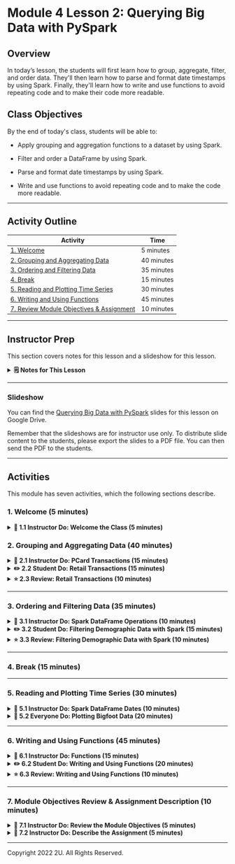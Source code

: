 # Module 4 Lesson 2: Querying Big Data with PySpark

## Overview

In today’s lesson, the students will first learn how to group, aggregate, filter, and order data. They'll then learn how to parse and format date timestamps by using Spark. Finally, they'll learn how to write and use functions to avoid repeating code and to make their code more readable.

## Class Objectives

By the end of today's class, students will be able to:

- Apply grouping and aggregation functions to a dataset by using Spark.

- Filter and order a DataFrame by using Spark.

- Parse and format date timestamps by using Spark.

- Write and use functions to avoid repeating code and to make the code more readable.

---

## Activity Outline

| Activity | Time |
| -- | -- |
| [1. Welcome](#Section1) | 5 minutes
| [2. Grouping and Aggregating Data](#Section2) | 40 minutes |
| [3. Ordering and Filtering Data](#Section3) | 35 minutes |
| [4. Break](#Section4) | 15 minutes |
| [5. Reading and Plotting Time Series](#Section5) | 30 minutes |
| [6. Writing and Using Functions](#Section6) | 45 minutes |
| [7. Review Module Objectives & Assignment](#Section7) | 10 minutes |

---

## Instructor Prep

This section covers notes for this lesson and a slideshow for this lesson.

<details>
  <summary><strong>🗒️ Notes for This Lesson</strong></summary>

* Today’s lesson will primarily focus on the basics of Spark and on preparing the students for next week, which will cover Spark SQL and Spark optimization. It will then cover how to write and use functions. That’s so the students can learn to avoid repeating their code for tasks and to make their code more readable.

* Because Spark is a newer concept for the students, some might struggle with the setup work. So, feel free to spend extra time as needed and where you think is best.

* Remind the students that they can download the files and instructions for the activities by using the AWS links in Canvas. Please send out the files and instructions to any students who haven't downloaded the files for today.

</details>

---

### </a> Slideshow

You can find the [Querying Big Data with PySpark](https://docs.google.com/presentation/d/1AWc0QuTBrpSylTHw69GCCl0eVc6pTAZ4Y0sMeRe_Phk/edit?usp=sharing) slides for this lesson on Google Drive.

Remember that the slideshows are for instructor use only. To distribute slide content to the students, please export the slides to a PDF file. You can then send the PDF to the students.

---

## Activities

This module has seven activities, which the following sections describe.

### 1. <a name="Section1"></a> Welcome (5 minutes)

<details>
  <summary><strong>📣 1.1 Instructor Do: Welcome the Class (5 minutes)</strong></summary>

* Open the slides, and welcome the students to class.

* Explain that today's lesson will first cover the basics of Spark and that the students will then learn to filter and order data in a Spark DataFrame and to work with time series data.

* Explain that then, the students will learn about writing and using functions and do so in an activity. Tell them that they’ll need to use functions in their homework assignment.

* Explain the class objectives

</details>



### 2. <a name="Section2"></a> Grouping and Aggregating Data (40 minutes)

<details>
  <summary><strong>📣 2.1 Instructor Do: PCard Transactions (15 minutes)</strong></summary>
<br>

* Continue using the slides to introduce grouping and aggregation functions to the class, as follows:

  * **Note:** Remind the students that the `groupBy()` function and the aggregation functions in PySpark perform the same function when used with Python Pandas and SQL.

  * We use the `groupBy()` function to group rows together, based on specific columns.

  * PySpark makes several aggregation functions available. Here are a few:

    * `avg()`

    * `countDistinct()`

    * `count()`

    * `first()`

    * `last()`

    * `max()`

    * `min()`

  * In PySpark, we need to combine the `groupBy()` function with an aggregation function to return the rows that we want.

#### Instructor Demonstration: PCard Transactions

* **File:**

  * [PCardTransactions.ipynb](Activities/01-Ins_PCardTransactions/Solved/PCardTransactions.ipynb)

* Continue using the slides, and explain that you'll demonstrate how to analyze a dataset of purchase card (PCard) transactions from the state of Oklahoma.

* Explain that you'll first demonstrate how to partition results into groups by using the PySpark `groupBy` function. You’ll then demonstrate how to perform calculations on the groups by using aggregation functions.

* Open `PCardTransactions.ipynb`, and and then go over the code with the students while explaining the following:

  * We start by importing the dependencies, installing Spark and Java, and initializing Spark for the environment, as the following code shows:

    ```python
    # Activate Spark in our Colab notebook.
    import os
    # Find the latest version of spark 3.0  from http://www.apache.org/dist/spark/ and enter as the spark version
    # For example: 'spark-3.2.2'
    spark_version = 'spark-3.2.2'
    # spark_version = 'spark-3.<enter version>'
    os.environ['SPARK_VERSION']=spark_version

    # Install Spark and Java
    !apt-get update
    !apt-get install openjdk-11-jdk-headless -qq > /dev/null
    !wget -q http://www.apache.org/dist/spark/$SPARK_VERSION/$SPARK_VERSION-bin-hadoop3.2.tgz
    !tar xf $SPARK_VERSION-bin-hadoop3.2.tgz
    !pip install -q findspark

    # Set Environment Variables
    os.environ["JAVA_HOME"] = "/usr/lib/jvm/java-11-openjdk-amd64"
    os.environ["SPARK_HOME"] = f"/content/{spark_version}-bin-hadoop3.2"

    # Start a SparkSession
    import findspark
    findspark.init()
    ```

  * We then read the `PCardTransactions.csv` file from the S3 bucket, as the following code shows:

    ```python
    # Read in data from S3 Buckets
    from pyspark import SparkFiles
    url = "https://2u-data-curriculum-team.s3.amazonaws.com/nflx-data-science-adv/week-4/pcard_transactions.csv"
    spark.sparkContext.addFile(url)
    df = spark.read.csv(SparkFiles.get("pcard_transactions.csv"), sep=",", header=True)

    # Show DataFrame
    df.show()
    ```

  * Next, we run `groupby` on the "Agency Name" column, as the following code shows:

    ```python
    df.groupBy('Agency Name')
    ```

  * Next, we’ll need to use the "Amount" column, which currently holds strings. We need to convert them to the `float` type.

  * To do so, we can use the `withColumn()` and the `cast()` functions.

  * We’ll use `AmountUpdated` as the DataFrame to run `groupBy` on. First, we change the datatype of the "Amount" column to `float`, as the following code shows:

    ```python
    amountUpdated = df.withColumn("Amount", df["Amount"].cast('float'))
    ```

  * Now, we can get the maximum amount spent per transaction, grouped by agency name, as the following code shows:

    ```python
    amountUpdated.groupBy('Agency Name').max().show()
    ```

  * Next, we get the sum of all the PCard transactions, grouped by agency name, as the following code shows:

    ```python
    amountUpdated.groupBy('Agency Name').sum().show()
    ```

  * Besides by using an aggregation function, we can aggregate data by using the `agg()` function. Either way is suitable.

  * To use the `agg()` function, we add the parameter that describes which aggregation we want to apply.

  * Specifically, we want to get the sum of all the PCard Transactions, grouped by agency name, as the following code shows:

    ```python
    agency_groups = amountUpdated.groupBy('Agency Name')
    agency_groups.agg({'Amount':'Sum'}).show()
    ```

  * Using the `Avg` parameter, we can get the average amount, grouped by agency name, as the following code shows:

    ```python
    agency_groups.agg({'Amount':'Avg'}).show()
    ```

  * Using the `count` parameter, we can get the count of transactions, grouped by agency name, as the following code shows:

    ```python
    agency_groups.agg({'Amount':'count'}).show()
    ```

  * Next, we’ll find out how to get the maximum transaction per cardholder last name.

   * First, we need to run `groupby` on the "CardHolder Last Name" column, and then we can use the `Max` parameter to get the maximum transaction per cardholder last name, as the following code shows:

    ```python
    lastname_groups = amountUpdated.groupBy('CardHolder Last Name')
    lastname_groups.agg({'Amount':'Max'}).show()
    ```

  * Finally, we get the average transaction amount per cardholder last name, as the following code shows:

    ```python
    lastname_groups.agg({'Amount':'Avg'}).show()
    ```
* Send out the [PCardTransactions.ipynb](Activities/01-Ins_PCardTransactions/Solved/PCardTransactions.ipynb) file for the students to refer to later.

* Answer any questions before moving on.

* Data Source: [Purchase Card (PCard) Fiscal Year 2014](https://data.world/oklahoma/purchase-card-fiscal-year).

</details>

<details>
  <summary><strong>✏️ 2.2 Student Do: Retail Transactions (15 minutes)</strong></summary>
<br>

* Continue with the slides to explain this activity.

* Explain that the students will practice using the `groupBy()` and `agg()` functions with the Retail Transaction Data dataset. Understanding how these functions work is important, because that’s another step toward being able to transform data into various forms. They’ll use this skill on a regular basis in their careers.

* Send out the link to [PySpark Cheat Sheet](https://github.com/kevinschaich/pyspark-cheatsheet) to the students.

**Files:**

  * [README.md](Activities/02-Stu_RetailTransactions/README.md)

  * [RetailTransactions_unsolved.ipynb](Activities/02-Stu_RetailTransactions/Unsolved/RetailTransactions_unsolved.ipynb)

  * [retail_transactions.csv](Activities/02-Stu_RetailTransactions/Resources/retail_transactions.csv)

* Data Source: [Retail Transaction Data](https://www.kaggle.com/regivm/retailtransactiondata?select=Retail_Data_Transactions.csv).

</details>

<details>
  <summary><strong>⭐ 2.3 Review: Retail Transactions (10 minutes)</strong></summary>
<br>

* Send out the following solution file to the students:

  * [RetailTransactions_solved.ipynb](Activities/02-Stu_RetailTransactions/Solved/RetailTransactions_solved.ipynb)

* Continue with the slides, and review the activity.

* Open `RetailTransactions_solved.ipynb`, and then go through the code with the class while explaining the following:

  * With the `groupBy()` function, we can group data points by a specific column.

  * With the `agg()` function, we can group, or aggregate, numeric columns in various ways&mdash;like by the averages, summations, maximum and minimum values of the group, total number of rows for each group, and distinct rows for each group.

* Answer any questions before moving on.

</details>

---

### 3. <a name="Section3"></a> Ordering and Filtering Data (35 minutes)

<details>
  <summary><strong>📣 3.1 Instructor Do: Spark DataFrame Operations (10 minutes)</strong></summary>
<br>

* **Files:**

  * [spark_filtering_solved.ipynb](Activities/03-Ins_Spark_DataFrames_Filtering/Solved/spark_filtering_solved.ipynb)

  * [wine.csv](Activities/03-Ins_Spark_DataFrames_Filtering/Resources/wine.csv)

* Continue using the slides to introduce Spark DataFrame Operations to the class.

* Note that you'll demonstrate how to order and filter a DataFrame by using PySpark and Spark SQL functions.

* Mention that ordering and filtering data is a common practice among data engineers. That’s because sometimes, they don't want to use all the data in a dataset. Or, they might want to have the data sorted in a specific way.

* Introduce ordering and filtering data by explaining the following:

  * Spark can order a DataFrame via the `orderBy()` function.

  * We pass in the column name and use either `asc()` for ascending order or `desc()` for descending order.

  * We can use the `filter()` function to further manipulate the data.

* In Colab, open `spark_filtering_solved.ipynb`, and then go through the code with the students while explaining the following:

  * We can order the data on a specific column in either ascending or descending order, as the following code shows:

    ```python
    # Order a DataFrame by ascending values
    df.orderBy(df["points"].asc()).show(5)

    # Order a DataFrame by descending values
    df.orderBy(df["points"].desc()).show(5)
    ```

  * Spark can also import other specific functions, like `avg()`, which gets the average value of the column that was passed to it, as the following code shows:

    ```python
    # Import average function
    from pyspark.sql.functions import avg
    df.select(avg("points")).show()
    ```

* We can use the `filter()` function to further manipulate the data, like we do with the SQL `WHERE` clause. We’ll use it to filter for all the wine with a price that’s less than $20, as the following code shows:

    ```python
    # Using filter
    df.filter("price<20").show()
    ```

  * We can choose the exact columns by combining the `select()` function with `filter()`, as the following code shows:

    ```python
    # Filter by price on certain columns
    df.filter("price<20").select(['points','country', 'winery','price']).show()
    ```

  * Like Pandas, Spark can compare multiple conditions, as follows:

    * We use an ampersand (`&`) to mean AND.
    * We use a pipe (`|`) to mean OR.
    * We use a tilde (`~`) to mean NOT.

  * To demonstrate filtering on multiple conditions, we’ll get the items that cost more than $80 and less than $200, as the following code shows:

    ```python
      # Filter on the price column for items less than 200 dollars and greater than 80 dollars.
      df.filter( (df["price"] < 200) | (df['points'] > 80) ).show()
    ```

* Send out the [spark_filtering_solved.ipynb](Activities/03-Ins_Spark_DataFrames_Filtering/Solved/spark_filtering_solved.ipynb) file for the students to refer to later.

* Answer any questions before moving on.

</details>

<details>
  <summary><strong>✏️ 3.2 Student Do: Filtering Demographic Data with Spark (15 minutes)</strong></summary>
<br>

* Continue with the slides to explain this activity.

* Explain that the students will use PySpark to filter a demographic dataset and then use Spark SQL functions to analyze the data.

* **Files:**

  * [README.md](Activities/04-Stu_Spark_DataFrames_Filtering/README.md)

  * [demographics_filtered_unsolved.ipynb](Activities/04-Stu_Spark_DataFrames_Filtering/Unsolved/demographics_filtered_unsolved.ipynb)

  * [demographics.csv](Activities/04-Stu_Spark_DataFrames_Filtering/Resources/demographics.csv)

</details>

<details>
  <summary><strong>⭐ 3.3 Review: Filtering Demographic Data with Spark (10 minutes)</strong></summary>
<br>

* Send out the following solution file to the students:

  * [demographics_filtered_solved.ipynb](Activities/04-Stu_Spark_DataFrames_Filtering/Solved/demographics_filtered_solved.ipynb)

* Continue with the slides, and review the activity.

* In Colab, open `demographics_filtered_solved.ipynb`, and then go over the code with the students while explaining the following:

  * We use the `orderBy()` function with `desc()` to get the occupations and salaries in descending order.

  * We omit `desc()` to get the values in ascending order.

  * We can import functions like `mean()` and apply them to our columns. In this case, doing so creates an aggregate view named `avg(Salary)`.

  * We can apply the `min()` and `max()` functions to the "Salary" column.

  * We use a filter to get all the occupations that have salaries greater than $80,000.

  * We use `groupBy()` with an aggregation function to get the average age and average height by academic degree type.

* Answer any questions before moving on.

</details>

---

### 4. <a name="Section4"></a> Break (15 minutes)

---

### 5. <a name="Section5"></a> Reading and Plotting Time Series (30 minutes)

<details>
  <summary><strong> 📣 5.1 Instructor Do: Spark DataFrame Dates (10 minutes)</strong></summary>

* **Files:**

  * [spark_dates.ipynb](Activities/05-Ins_Spark_DataFrames_Dates/Solved/spark_dates.ipynb)

  * [rainfall.csv](Activities/05-Ins_Spark_DataFrames_Dates/Resources/rainfall.csv)

* Continue using the slides to introduce the students to Spark DataFrame dates.

* Explain that you'll demonstrate how to convert a date to a timestamp and how to plot time series data.

* Mention that the ability to convert a date to a timestamp is an important skill for a data engineer. That’s because after the conversion, we can query the data by using Spark SQL built-in functions.

* Import [spark_dates.ipynb](Activities/05-Ins_Spark_DataFrames_Dates/Solved/spark_dates.ipynb) into Colab, and then go over the code with the students while explaining the following:

  * To avoid errors when reading the data, we tell Spark to infer the schema, as the following code shows:

    ```python
    inferSchema=True
    ```

  * We commonly encounter various date and timestamp formats. Luckily, Spark provides a functions library that includes date and timestamp conversion functions.

  * We import the `year()` function, which we can use to select the year from a timestamp column, as the following code shows:

    ```python
    # Import date time functions
    from pyspark.sql.functions import year

    # Show the year for the date column
    df.select(year(df["date"])).show()
    ```

  * We can now create a new column that stores only the year, as the following code shows:

    ```python
    # Save the year as a new column
    df = df.withColumn("year", year(df['date']))
    df.show()
    ```

  * With the new column, we can now group by year and find the average precipitation, as the following code shows:

    ```python
    # Find the average precipitation per year
    averages = df.groupBy("year").avg()
    averages.orderBy("year").select("year", "avg(prcp)").show()
    ```

  * We can do the same with the `month()` function, except this time, we’ll use the `max()` function.

  * We first import the `month()` function and then get the month of the year from the "Date" column for each weather station, as the following code shows:

    ```python
    # Import the month function to get the month from the "Date" column.
    from pyspark.sql.functions import month
    df.select(month(df['Date'])).show()
    ```

  * Next, we add the "month" column to the DataFrame, as the following code shows:

    ```python
    # Add a column, "month" to the DataFrame.
    df = df.withColumn("month", month(df['date']))
    df.show()
    ```

  * Finally, we can get the maximum precipitation for each month, as the following code shows:

    ```python
    # Get the maximum precipitation for each month.
    maxes = df.groupBy("month").max()
    maxes.orderBy("month").select("month", "max(prcp)").show()
    ```

  * With the Pandas DataFrame, we can use Plotly to create a bar graph of the data, as the following image shows:

    ![A screenshot depicts the bar graph of max precipitation per month.](Images/rainfall_chart.png)

* Send out the [spark_dates.ipynb](Activities/05-Ins_Spark_DataFrames_Dates/Solved/spark_dates.ipynb) file for the students to refer to later.

* Answer any questions before moving on.

</details>

<details>
  <summary><strong>🎉 5.2 Everyone Do: Plotting Bigfoot Data (20 minutes)</strong></summary>

* **Files**

  * [README.md](Activities/06-Evr_Spark_DataFrames_Dates/README.md)

  * [bigfoot_unsolved.ipynb](Activities/06-Evr_Spark_DataFrames_Dates/Unsolved/bigfoot_unsolved.ipynb)

* Continuing with the slides, lead the students through this activity.

* Explain that in this activity, the students will first use Spark and Pandas to clean a bigfoot time series dataset, and they’ll then create a plot.

* Import `bigfoot_solved_unsolved.ipynb` into Colab, and then live code the solution while explaining the following:

  * First, we import the functions that we need to handle the year-date conversion.

  * Then, we create a DataFrame with only the year by using the `year()` function, as the following code shows:

    ```python
    # Create a new DataFrame with the column Year
    df.select(year(df["timestamp"])).show()
    ```

  * We can now use the `year()` function to create a new column, named "year", from the timestamp, as the following code shows:

    ```python
    # Save the year as a new column
    df = df.withColumn("year", year(df['timestamp']))
    df.show()
    ```

  * We can then use that "year" column to group, count, and order the sightings per year.

  * Finally, we convert the aggregated data to a Pandas DataFrame for visualization, as the following image shows:

    ![A screenshot depicts a plot of the number of bigfoot sightings per year.](Images/bigfoot_plot.png)

* Answer any questions before moving on.

</details>

---
### 6. <a name="Section6"></a> Writing and Using Functions (45 minutes)

<details>
  <summary><strong>📣 6.1 Instructor Do: Functions (15 minutes)</strong></summary>
<br>

* **File:**

  * [functions.py](Activities/07-Ins_Functions/Solved/functions.py)

* Explain that in this activity, you'll demonstrate how to write and use functions to avoid repeating code and to make the code more readable.

* Send out `functions.py` so that any students who want to follow along with your demonstration can do so.

* Continue using the slides to introduce the students to functions, as follows:

  * Functions let us reuse blocks of code.

  * In Python, a function begins with the `def` keyword , then has a unique name for the function, then has a set of parentheses, and then ends with a colon (`:`). We can add parameters for the function inside the set of parentheses, or we can leave the parentheses empty.

  * Here’s a simple function definition with no parameters:

    ```python
    # Basic function definition
    def name(parameters):
      # Code goes here

    # A simple function definition with no parameters
    def show():
      print(f"Hi!")
    ```

  * We run, or **call**, a function by using the name of the function with the set of parentheses, as the following code shows:

    ```python
    # To run the code in a function, we use the name of the function with the parentheses
    show()
    ```

* Open `functions.py`, and then go through the code with the students while explaining the following:

  * We can consider a parameter as a variable that gets passed to the function, and we can have more than one parameter.

  * It’s important to note that the order of the parameters is significant, as the following code shows:

    ```python
    # Functions can have more than one parameter
    def make_quesadilla(protein, topping):
      quesadilla = f"Here is a {protein} quesadilla with {topping}"
      print(quesadilla)


    # Supply the arguments (values) when calling the function
    make_quesadilla("beef", "guacamole")
    make_quesadilla("chicken", "salsa")

    # @NOTE: Order is important when supplying arguments!
    make_quesadilla("sour cream", "beef")
    ```

  * We can also specify default parameters for the function to use if none get passed when the function is called, as the following code shows:

    ```python
    # We can also specify default values for parameters
    def make_quesadilla(protein, topping="sour cream"):
      quesadilla = f"Here is a {protein} quesadilla with {topping}"
      print(quesadilla)


    # Make a quesadilla using the default topping
    make_quesadilla("chicken")

    # Make a quesadilla with a new topping
    make_quesadilla("beef", "guacamole")
    ```

  * A function can return a value that can be saved and used, as the following code shows:

    ```python
    # Functions can return a value
    def square(number):
      return number * number


    # You can save the value that is returned
    squared = square(2)
    print(squared)
    ```

  * You can also print the return value of a function.

    ```python
    # You can also just print the return value of a function
    print(square(2))
    print(square(3))
    ```

* Answer any questions before moving on.

</details>

<details>
  <summary><strong>✏️ 6.2 Student Do: Writing and Using Functions (20 minutes)</strong></summary>
<br>

* Continue with the slides to explain this activity.

* Explain that the students will repurpose the code that created the bigfoot plot by writing a function that re-creates the bigfoot plot.

* **Files**

  * [README.md](Activities/08-Stu_Writing_Using_Functions/README.md)

  * [bigfoot_functions_unsolved.ipynb](Activities/08-Stu_Writing_Using_Functions/Unsolved/bigfoot_functions_unsolved.ipynb)

</details>

<details>
  <summary><strong>⭐ 6.3 Review: Writing and Using Functions (10 minutes)</strong></summary>
<br>

* Send out the following solution file to the students:

  * [bigfoot_functions_solved.ipynb](Activities/08-Stu_Writing_Using_Functions/Solved/bigfoot_functions_solved.ipynb)

* Continue with the slides, and review the activity.

* In Colab, open `bigfoot_functions_solved.ipynb`, and then go over the code with the students while explaining the following:

  * We first install Ploty while installing Spark.

  * We then create a Spark session.

  * We then read in the data.

  * We then import the dependencies, including Pandas, Ploty, and the Spark SQL functions that we'll need to handle the year-date conversion.

  * Next, we define our function, adding `df` as a parameter, as the following code shows:

    ```python
    def bigfoot_plot(df):
    ```

  * Next, we start to write the inside of the function. Specifically, we create a new variable to add the "year" column by using the `withColumn()` and `year()` functions, as the following code shows:

    ```python
     def bigfoot_plot(df):
       new_df = df.withColumn("year", year(df['timestamp']))
    ```

  * Next, we continue to write the inside of the function. Specifically, we get the total number of bigfoot sightings per year, as the following code shows:

    ```python
     def bigfoot_plot(df):
       new_df = df.withColumn("year", year(df['timestamp']))
       counts = new_df.groupBy("year").count()
    ```

  * Next, we convert the Spark DataFrame to a Pandas DataFrame, as the following code shows:

    ```python
     def bigfoot_plot(df):
       new_df = df.withColumn("year", year(df['timestamp']))
       counts = new_df.groupBy("year").count()
       pandas_df = counts.orderBy("year").select("year", "count").toPandas()
    ```

  * Next, we clean the Pandas DataFrame and rename the columns, as the following code shows:

    ```python
    def bigfoot_plot(df):
      new_df = df.withColumn("year", year(df['timestamp']))
      counts = new_df.groupBy("year").count()
      pandas_df = counts.orderBy("year").select("year", "count").toPandas()
      pandas_df = pandas_df.dropna()
      pandas_df = pandas_df.rename(columns={"count": "sightings"})
    ```

  * Next, we plot the number of sightings for each year, as the following code shows:

    ```python
    def bigfoot_plot(df):
      new_df = df.withColumn("year", year(df['timestamp']))
      counts = new_df.groupBy("year").count()
      pandas_df = counts.orderBy("year").select("year", "count").toPandas()
      pandas_df = pandas_df.dropna()
      pandas_df = pandas_df.rename(columns={"count": "sightings"})
      fig = px.line(pandas_df, x="year", y="sightings", title='The Number of Bigfoot Sightings')
    ```

  * Finally, we return the plot by adding a `return` statement with `fig.show()`, as the following code shows:

    ```python
    def bigfoot_plot(df):
      new_df = df.withColumn("year", year(df['timestamp']))
      counts = new_df.groupBy("year").count()
      pandas_df = counts.orderBy("year").select("year", "count").toPandas()
      pandas_df = pandas_df.dropna()
      pandas_df = pandas_df.rename(columns={"count": "sightings"})
      fig = px.line(pandas_df, x="year", y="sightings", title='The Number of Bigfoot Sightings')
      return fig.show()
    ```

* Once you’ve entered all the code in the `bigfoot_plot()` function, run the cell.

* In a new cell, call the `bigfoot_plot()` function with the original Spark DataFrame as the parameter, as the following code shows:

  ```python
  bigfoot_plot(df)
  ```

* Point out to the students that the `return` statement is a special statement that we can use inside a function to send the result of the function&mdash;in this case, the bigfoot plot&mdash;back to the caller.

* Answer any questions before moving on.

</details>

---

### 7. <a name="Section7"></a> Module Objectives Review & Assignment Description (10 minutes)

<details>
  <summary><strong>📣 7.1 Instructor Do: Review the Module Objectives (5 minutes)</strong></summary>
<br>

* Review this module’s objectives:

  * Identify the parts of the Hadoop ecosystem.

  * Write a Python script that implements the MapReduce programming model.

  * Identify the differences between the Hadoop and Spark environments.

  * Create a DataFrame by using PySpark.

  * Apply grouping and aggregation functions to a dataset by using Spark.

  * Filter and order a DataFrame by using Spark.

  * Parse and format date timestamps by using Spark.

  * Write and use functions to avoid repeating code and to make the code more readable.

* Mention that next week, we’ll learn about Spark SQL and Spark optimization

* Answer any questions before moving on.

</details>

<details>
  <summary><strong>📣 7.2 Instructor Do: Describe the Assignment (5 minutes)</strong></summary>
<br>

* **Files:**

  * [README](../../../02-Assignments/04-Big_Data/Instructions/README.md)

  * [Amazon_Video_Game_Reviews_starter_code.ipynb](../../../02-Assignments/04-Big_Data/Instructions/Amazon_Video_Game_Reviews_starter_code.ipynb)

* **Rubrics:**

* [Instructor grading rubric](https://docs.google.com/spreadsheets/d/1kQGfzfxky5Fhed5xE56aaDOzHLxrkBvzYKDtqGKFNoA/edit?usp=sharing)

* [Student PDF rubric](../../../02-Assignments/04-Big_Data/Instructions/Amazon_Video_Game_Reviews_Rubric.pdf)

* Note that for this week's homework assignment, the students will use their knowledge of Spark and of how to write functions to determine the total number of video game reviews from each customer. They'll then filter the original Spark DataFrame to determine the number of 1-, 2-, 3-, 4-, and 5-star video game reviews from each customer.

* Open [README](../../../02-Assignments/04-Big_Data/Instructions/README.md), and then go over the content&mdash;which consists of information and instructions for the assignment&mdash;with the class.

</details>

---

Copyright 2022 2U. All Rights Reserved.

